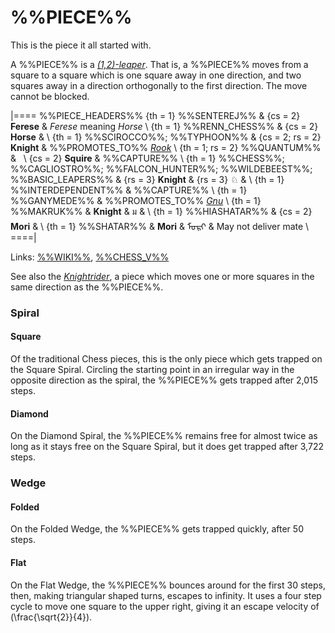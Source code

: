 # %%PIECE%%

This is the piece it all started with.

A %%PIECE%% is a [*(1,2)-leaper*](leapers.html#basic_leapers).
That is, a %%PIECE%% moves from a square
to a square which is one square away in one direction, and two squares away
in a direction orthogonally to the first direction. The move cannot
be blocked.

|====
%%PIECE_HEADERS%%
  {th = 1}  %%SENTEREJ%%
& {cs = 2}  **Ferese**
&           *Ferese* meaning *Horse* \\
  {th = 1}  %%RENN_CHESS%%
& {cs = 2}  **Horse**
&           \\
  {th = 1}  %%SCIROCCO%%; %%TYPHOON%%
& {cs = 2; rs = 2}
            **Knight**
&           %%PROMOTES_TO%% [*Rook*](rook.html) \\
  {th = 1; rs = 2}
            %%QUANTUM%%
&           <span style = "visibility: hidden">I</span> \\
  {cs = 2}  **Squire**
&           %%CAPTURE%% \\
  {th = 1}  %%CHESS%%; %%CAGLIOSTRO%%; %%FALCON_HUNTER%%; %%WILDEBEEST%%;
            %%BASIC_LEAPERS%%
& {rs = 3}  **Knight** & {rs = 3} &#x2658;
&           \\
  {th = 1}  %%INTERDEPENDENT%%
&           %%CAPTURE%%  \\
  {th = 1}  %%GANYMEDE%%
&           %%PROMOTES_TO%% [*Gnu*](gnu.html) \\
  {th = 1}  %%MAKRUK%%
&           **Knight** & &#x0E21;
&           \\
  {th = 1}  %%HIASHATAR%%
& {cs = 2}  **Mori**
&           \\
  {th = 1}  %%SHATAR%%
&           **Mori**  & <span class =
                        "mongolian">&#x182E;&#x1823;&#x1837;&#x1822;</span>
&           May not deliver mate \\
====|
      
Links: [%%WIKI%%](#wiki:Knight_(chess)),
       [%%CHESS_V%%](#piece:knight)

See also the [*Knightrider*](knightrider.html), a piece which moves
one or more squares in the same direction as the %%PIECE%%.

### Spiral

#### Square

Of the traditional Chess pieces, this is the only piece which gets
trapped on the Square Spiral. Circling the starting point in an irregular
way in the opposite direction as the spiral, the %%PIECE%% gets
trapped after 2,015 steps.

#### Diamond

On the Diamond Spiral, the %%PIECE%% remains free for almost twice
as long as it stays free on the Square Spiral, but it does get
trapped after 3,722 steps.

### Wedge

#### Folded

On the Folded Wedge, the %%PIECE%% gets trapped quickly, after 50 steps. 

#### Flat

On the Flat Wedge, the %%PIECE%% bounces around for the first 30 steps,
then, making triangular shaped turns, escapes to infinity. It uses
a four step cycle to move one square to the upper right, giving it
an escape velocity of \(\frac{\sqrt{2}}{4}\).
